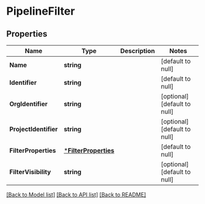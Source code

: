 # PipelineFilter

## Properties
Name | Type | Description | Notes
------------ | ------------- | ------------- | -------------
**Name** | **string** |  | [default to null]
**Identifier** | **string** |  | [default to null]
**OrgIdentifier** | **string** |  | [optional] [default to null]
**ProjectIdentifier** | **string** |  | [optional] [default to null]
**FilterProperties** | [***FilterProperties**](FilterProperties.md) |  | [default to null]
**FilterVisibility** | **string** |  | [optional] [default to null]

[[Back to Model list]](../README.md#documentation-for-models) [[Back to API list]](../README.md#documentation-for-api-endpoints) [[Back to README]](../README.md)

